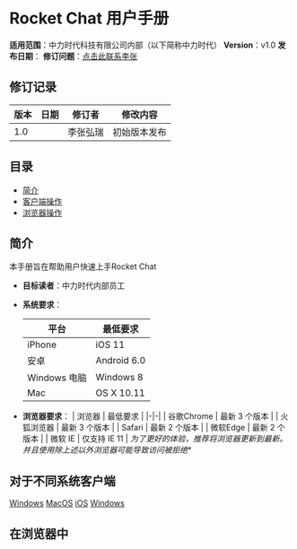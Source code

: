 # Rocket Chat 用户手册

**适用范围**：中力时代科技有限公司内部（以下简称中力时代）
**Version**：v1.0
**发布日期**：
**修订问题**：[点击此联系李张](mailto:williamlizhanglz@163.com)

## 修订记录
| 版本 | 日期 | 修订者 | 修改内容 |
|-|-|-|-|
| 1.0 |  | 李张弘瑞 | 初始版本发布 |


## 目录
- [简介](#简介)
- [客户端操作](#对于不同系统客户端)
- [浏览器操作](#在浏览器中)

## 简介
本手册旨在帮助用户快速上手Rocket Chat
- **目标读者**：中力时代内部员工
- **系统要求**：
    
    | 平台 | 最低要求 |
    |-|-|
    | iPhone | iOS 11 |
    | 安卓 | Android 6.0 |
    | Windows 电脑 | Windows 8 |
    | Mac | OS X 10.11 |

- **浏览器要求**：
    | 浏览器 | 最低要求 |
    |-|-|
    | 谷歌Chrome | 最新 3 个版本 |
    | 火狐浏览器 | 最新 3 个版本 |
    | Safari | 最新 2 个版本 |
    | 微软Edge | 最新 2 个版本 |
    | 微软 IE | 仅支持 IE 11 |
*为了更好的体验，推荐将浏览器更新到最新。并且使用除上述以外浏览器可能导致访问被拒绝**

## 对于不同系统客户端
[Windows](Andriod_Guide.md)
[MacOS](MacOS_Guide.md)
[iOS](iOS_Guide.md)
[Windows](Windows_Guide.md)


## 在浏览器中
